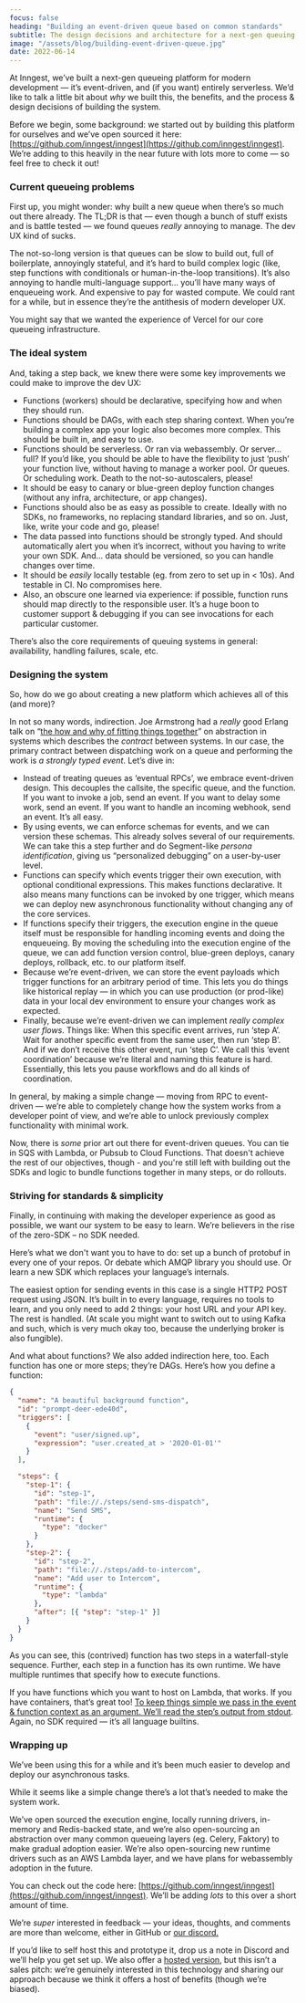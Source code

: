 ```yaml
---
focus: false
heading: "Building an event-driven queue based on common standards"
subtitle: The design decisions and architecture for a next-gen queuing platform
image: "/assets/blog/building-event-driven-queue.jpg"
date: 2022-06-14
---
```


At Inngest, we’ve built a next-gen queueing platform for modern development — it’s event-driven, and (if you want) entirely serverless. We’d like to talk a little bit about _why_ we built this, the benefits, and the process & design decisions of building the system.

Before we begin, some background: we started out by building this platform for ourselves and we’ve open sourced it here: [https://github.com/inngest/inngest](https://github.com/inngest/inngest). We’re adding to this heavily in the near future with lots more to come — so feel free to check it out!

### Current queueing problems

First up, you might wonder: why built a new queue when there’s so much out there already. The TL;DR is that — even though a bunch of stuff exists and is battle tested — we found queues _really_ annoying to manage. The dev UX kind of sucks.

The not-so-long version is that queues can be slow to build out, full of boilerplate, annoyingly stateful, and it’s hard to build complex logic (like, step functions with conditionals or human-in-the-loop transitions). It’s also annoying to handle multi-language support… you’ll have many ways of enqueueing work. And expensive to pay for wasted compute. We could rant for a while, but in essence they’re the antithesis of modern developer UX.

You might say that we wanted the experience of Vercel for our core queueing infrastructure.

### The ideal system

And, taking a step back, we knew there were some key improvements we could make to improve the dev UX:

- Functions (workers) should be declarative, specifying how and when they should run.
- Functions should be DAGs, with each step sharing context. When you’re building a complex app your logic also becomes more complex. This should be built in, and easy to use.
- Functions should be serverless. Or ran via webassembly. Or server…full? If you’d like, you should be able to have the flexibility to just ‘push’ your function live, without having to manage a worker pool. Or queues. Or scheduling work. Death to the not-so-autoscalers, please!
- It should be easy to canary or blue-green deploy function changes (without any infra, architecture, or app changes).
- Functions should also be as easy as possible to create. Ideally with no SDKs, no frameworks, no replacing standard libraries, and so on. Just, like, write your code and go, please!
- The data passed into functions should be strongly typed. And should automatically alert you when it’s incorrect, without you having to write your own SDK. And… data should be versioned, so you can handle changes over time.
- It should be _easily_ locally testable (eg. from zero to set up in < 10s). And testable in CI. No compromises here.
- Also, an obscure one learned via experience: if possible, function runs should map directly to the responsible user. It’s a huge boon to customer support & debugging if you can see invocations for each particular customer.

There’s also the core requirements of queuing systems in general: availability, handling failures, scale, etc.

### Designing the system

So, how do we go about creating a new platform which achieves all of this (and more)?

In not so many words, indirection. Joe Armstrong had a _really_ good Erlang talk on “[the how and why of fitting things together](https://youtu.be/ed7A7r6DBsM?t=307s)” on abstraction in systems which describes the _contract_ between systems. In our case, the primary contract between dispatching work on a queue and performing the work is _a strongly typed event_. Let’s dive in:

- Instead of treating queues as ‘eventual RPCs’, we embrace event-driven design. This decouples the callsite, the specific queue, and the function. If you want to invoke a job, send an event. If you want to delay some work, send an event. If you want to handle an incoming webhook, send an event. It’s all easy.
- By using events, we can enforce schemas for events, and we can version these schemas. This already solves several of our requirements. We can take this a step further and do Segment-like _persona identification_, giving us “personalized debugging” on a user-by-user level.
- Functions can specify which events trigger their own execution, with optional conditional expressions. This makes functions declarative. It also means many functions can be invoked by one trigger, which means we can deploy new asynchronous functionality without changing any of the core services.
- If functions specify their triggers, the execution engine in the queue itself must be responsible for handling incoming events and doing the enqueueing. By moving the scheduling into the execution engine of the queue, we can add function version control, blue-green deploys, canary deploys, rollback, etc. to our platform itself.
- Because we’re event-driven, we can store the event payloads which trigger functions for an arbitrary period of time. This lets you do things like historical replay — in which you can use production (or prod-like) data in your local dev environment to ensure your changes work as expected.
- Finally, because we’re event-driven we can implement _really complex user flows_. Things like:
  When this specific event arrives, run ‘step A’. Wait for another specific event from the same user, then run ‘step B’. And if we don’t receive this other event, run ‘step C’. We call this ‘event coordination’ because we’re literal and naming this feature is hard. Essentially, this lets you pause workflows and do all kinds of coordination.

In general, by making a simple change — moving from RPC to event-driven — we’re able to completely change how the system works from a developer point of view, and we’re able to unlock previously complex functionality with minimal work.

Now, there is _some_ prior art out there for event-driven queues. You can tie in SQS with Lambda, or Pubsub to Cloud Functions. That doesn't achieve the rest of our objectives, though - and you're still left with building out the SDKs and logic to bundle functions together in many steps, or do rollouts.

### Striving for standards & simplicity

Finally, in continuing with making the developer experience as good as possible, we want our system to be easy to learn. We’re believers in the rise of the zero-SDK – no SDK needed.

Here’s what we don't want you to have to do: set up a bunch of protobuf in every one of your repos. Or debate which AMQP library you should use. Or learn a new SDK which replaces your language’s internals.

The easiest option for sending events in this case is a single HTTP2 POST request using JSON. It’s built in to every language, requires no tools to learn, and you only need to add 2 things: your host URL and your API key. The rest is handled. (At scale you might want to switch out to using Kafka and such, which is very much okay too, because the underlying broker is also fungible).

And what about functions? We also added indirection here, too. Each function has one or more steps; they’re DAGs. Here’s how you define a function:

```json
{
  "name": "A beautiful background function",
  "id": "prompt-deer-ede40d",
  "triggers": [
    {
      "event": "user/signed.up",
      "expression": "user.created_at > '2020-01-01'"
    }
  ],

  "steps": {
    "step-1": {
      "id": "step-1",
      "path": "file://./steps/send-sms-dispatch",
      "name": "Send SMS",
      "runtime": {
        "type": "docker"
      }
    },
    "step-2": {
      "id": "step-2",
      "path": "file://./steps/add-to-intercom",
      "name": "Add user to Intercom",
      "runtime": {
        "type": "lambda"
      },
      "after": [{ "step": "step-1" }]
    }
  }
}
```

As you can see, this (contrived) function has two steps in a waterfall-style sequence. Further, each step in a function has its own runtime. We have multiple runtimes that specify how to execute functions.

If you have functions which you want to host on Lambda, that works. If you have containers, that’s great too! [To keep things simple we pass in the event & function context as an argument. We’ll read the step’s output from stdout](https://www.inngest.com/docs/functions/function-input-and-output). Again, no SDK required — it’s all language builtins.

### Wrapping up

We’ve been using this for a while and it’s been much easier to develop and deploy our asynchronous tasks.

While it seems like a simple change there’s a lot that’s needed to make the system work.

We’ve open sourced the execution engine, locally running drivers, in-memory and Redis-backed state, and we’re also open-sourcing an abstraction over many common queueing layers (eg. Celery, Faktory) to make gradual adoption easier. We’re also open-sourcing new runtime drivers such as an AWS Lambda layer, and we have plans for webassembly adoption in the future.

You can check out the code here: [https://github.com/inngest/inngest](https://github.com/inngest/inngest). We’ll be adding _lots_ to this over a short amount of time.

We’re _super_ interested in feedback — your ideas, thoughts, and comments are more than welcome, either in GitHub or [our discord.](https://www.inngest.com/discord)

If you’d like to self host this and prototype it, drop us a note in Discord and we’ll help you get set up. We also offer a [hosted version](https://www.inngest.com), but this isn’t a sales pitch: we’re genuinely interested in this technology and sharing our approach because we think it offers a host of benefits (though we’re biased).
